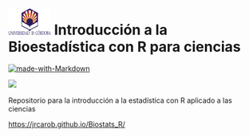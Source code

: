# <img src="uco_0.png" width="85"> Introducción a la Bioestadística con R para ciencias

[![made-with-Markdown](https://img.shields.io/badge/Made%20with-Markdown-1f425f.svg)](http://commonmark.org)

![](https://img.shields.io/badge/Vers.-1.0-blue)

Repositorio para la introducción a la estadística con R aplicado a las ciencias

https://jrcarob.github.io/Biostats_R/
